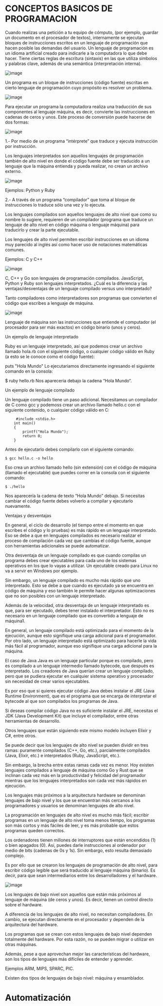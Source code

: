 # CONCEPTOS BASICOS DE PROGRAMACION

Cuando realizas una petición a tu equipo de cómputo, (por ejemplo,
guardar un documento en el procesador de textos), internamente se
ejecutan bloques de instrucciones escritos en un lenguaje de
programación que hacen posible las demandas del usuario.
Un lenguaje de programación es un idioma artificial creado para indicarle
a la computadora lo que debe hacer. Tiene ciertas reglas de escritura
(sintaxis) en las que utiliza símbolos y palabras clave, además de una
semántica (interpretación interna).

![image](https://user-images.githubusercontent.com/91554777/185528149-dfb66b51-7680-409e-a782-843d3fd770df.png)

Un programa es un bloque de instrucciones (código fuente) escritas en
cierto lenguaje de programación cuyo propósito es resolver un problema.

![image](https://user-images.githubusercontent.com/91554777/185528173-c89a6824-c028-4b39-a8de-67b8811edac9.png)

Para ejecutar un programa la computadora realiza una traducción de sus
componentes al lenguaje máquina, es decir, convierte las instrucciones en
cadenas de ceros y unos. Este proceso de conversión puede hacerse de
dos formas:

![image](https://user-images.githubusercontent.com/91554777/162348386-d47f858c-f37c-40c1-b284-3a36db07c36f.png)



1.- Por medio de un programa “intérprete” que traduce y ejecuta instrucción
por instrucción.

Los lenguajes interpretados son aquellos lenguajes de programación también de alto nivel en donde el código fuente debe ser traducido a un lenguaje que la máquina entienda y pueda realizar, no crean un archivo externo.

![image](https://user-images.githubusercontent.com/91554777/162349467-e2080f4c-c66a-45a8-8673-039b3215eab3.png)


Ejemplos: Python y Ruby

2.- A través de un programa “compilador” que toma al bloque de
instrucciones lo traduce sólo una vez y lo ejecuta.

Los lenguajes compilados son aquellos lenguajes de alto nivel que como su nombre lo sugiere, requieren de un compilador (programa que traduce un lenguaje de alto nivel en código máquina o lenguaje máquina) para traducirlo y crear la parte ejecutable.

Los lenguajes de alto nivel permiten escribir instrucciones en un idioma muy parecido al inglés así como hacer uso de notaciones matemáticas comunes.

Ejemplos: C y C++

![image](https://user-images.githubusercontent.com/91554777/185528241-25163e55-383f-429f-80a8-55429e785e78.png)

C, C++ y Go son lenguajes de programación compilados. JavaScript, Python y Ruby son lenguajes interpretados. ¿Cuál es la diferencia y las ventajas/desventajas de un lenguaje compilado versus uno interpretado?

Tanto compiladores como interpretadores son programas que convierten el código que escribes a lenguaje de máquina.

![image](https://user-images.githubusercontent.com/91554777/162349134-07503d15-a2e2-48df-90dd-b43a702d0481.png)


Lenguaje de máquina son las instrucciones que entiende el computador (el procesador para ser más exactos) en código binario (unos y ceros).

Un ejemplo de lenguaje interpretado

Ruby es un lenguaje interpretado, así que podemos crear un archivo llamado hola.rb con el siguiente código, o cualquier código válido en Ruby (a esto se le conoce como el código fuente):

puts "Hola Mundo"
Lo ejecutariamos directamente ingresando el siguiente comando en la consola:

$ ruby hello.rb
Nos apareceria debajo la cadena “Hola Mundo“.

Un ejemplo de lenguaje compilado

Un lenguaje compilado tiene un paso adicional. Necesitamos un compilador de C como gcc y podemoss crear un archivo llamado hello.c con el siguiente contenido, o cualquier código válido en C:

         #include <stdio.h>
        int main()
        {
            printf("Hola Mundo");
            return 0;
        }

Antes de ejecutarlo debes compilarlo con el siguiente comando:

    $ gcc hello.c -o hello
    
Eso crea un archivo llamado hello (sin extensión) con el código de máquina (llamado el ejecutable) que puedes correr en la consola con el siguiente comando:

    $ ./hello
    
Nos aparecería la cadena de texto “Hola Mundo” debajo. Si necesitas cambiar el código fuente debes volverlo a compilar y ejecutarlo nuevamente.

Ventajas y desventajas

En general, el ciclo de desarrollo (el tiempo entre el momento en que escribes el código y lo pruebas) es más rápido en un lenguaje interpretado. Eso se debe a que en lenguajes compilados es necesario realizar el proceso de compilación cada vez que cambias el código fuente, aunque con herramientas adicionales se puede automatizar.

Otra desventaja de un lenguaje compilado es que cuando compilas un programa debes crear ejecutables para cada uno de los sistemas operativos en los que lo vayas a utilizar. Un ejecutable creado para Linux no va a servir en Windows por ejemplo.

Sin embargo, un lenguaje compilado es mucho más rápido que uno interpretado. Esto se debe a que cuando es ejecutado ya se encuentra en código de máquina y eso también le permite hacer algunas optimizaciones que no son posibles con un lenguaje interpretado.

Además de la velocidad, otra desventaja de un lenguaje interpretado es que, para ser ejecutado, debes tener instalado el interpretador. Esto no es necesario en un lenguaje compilado que es convertido a lenguaje de máquina1.

En general, un lenguaje compilado está optimizado para el momento de la ejecución, aunque esto signifique una carga adicional para el programador. Por otro lado, un lenguaje interpretado está optimizado para hacerle la vida más fácil al programador, aunque eso signifique una carga adicional para la máquina.

El caso de Java
Java es un lenguaje particular porque es compilado, pero es compilado a un lenguaje intermedio llamado bytecode, que después es interpretado. Los creadores de Java querían crear un lenguaje compilado, pero que se pudiera ejecutar en cualquier sistema operativo y procesador sin necesidad de crear varios ejecutables.

Es por eso que si quieres ejecutar código Java debes instalar el JRE (Java Runtime Environment), que es el programa que se encarga de interpretar el bytecode al que son compilados los programas de Java.

Si deseas compilar código Java no es suficiente instalar el JRE, necesitas el JDK (Java Development Kit) que incluye el compilador, entre otras herramientas de desarrollo.

Otros lenguajes que están siguiendo este mismo modelo incluyen Elixir y C#, entre otros.

Se puede decir que los lenguajes de alto nivel se pueden dividir en tres ramas: puramente compilados (C++, Go, etc.), parcialmente compilados (Java, Elixir, etc.) e interpretados (Ruby, JavaScript, etc.).

Sin embargo, la brecha entre estas ramas cada vez es menor. Hoy existen lenguajes compilados a lenguaje de máquina como Go y Rust que se inclinan cada vez más en la productividad y felicidad del programador mientras que los lenguajes interpretados son cada vez más rápidos en ejecución.

Los lenguajes más próximos a la arquitectura hardware se denominan lenguajes de bajo nivel y los que se encuentran más cercanos a los programadores y usuarios se denominan lenguajes de alto nivel.

La programación en lenguajes de alto nivel es mucho más fácil; escribir programas en un lenguaje de alto nivel toma menos tiempo, los programas son más cortos y más fáciles de leer, y es más probable que estos programas queden correctos.


Los ordenadores tienen millones de interruptores que están encendidos (1) o bien apagados (0). Así, puedes darle instrucciones al ordenador por medio de bits (cadenas de 0s y 1s). Sin embargo, esto resulta demasiado complejo.

Es por ello que se crearon los lenguajes de programación de alto nivel, para escribir código legible que será traducido al lenguaje máquina (binario). Es decir, para que sean intermediarios entre los desarrolladores y el hardware.

![image](https://user-images.githubusercontent.com/91554777/162348638-87586bb6-d428-4c8b-8551-49e3d5016b56.png)

Los lenguajes de bajo nivel son aquellos que están más próximos al lenguaje de máquina (de ceros y unos). Es decir, tienen un control directo sobre el hardware.

A diferencia de los lenguajes de alto nivel, no necesitan compiladores. En cambio, se ejecutan directamente en el procesador y dependen de la arquitectura del hardware.

Los programas que se crean con estos lenguajes de bajo nivel dependen totalmente del hardware. Por esta razón, no se pueden migrar o utilizar en otras máquinas.

Además, pese a que aprovechan mejor las características del hardware, son los tipos de lenguajes más difíciles de entender y aprender.

Ejemplos ARM, MIPS, SPARC, PIC.

Existen dos tipos de lenguajes de bajo nivel: máquina y ensamblador.

# Automatización
